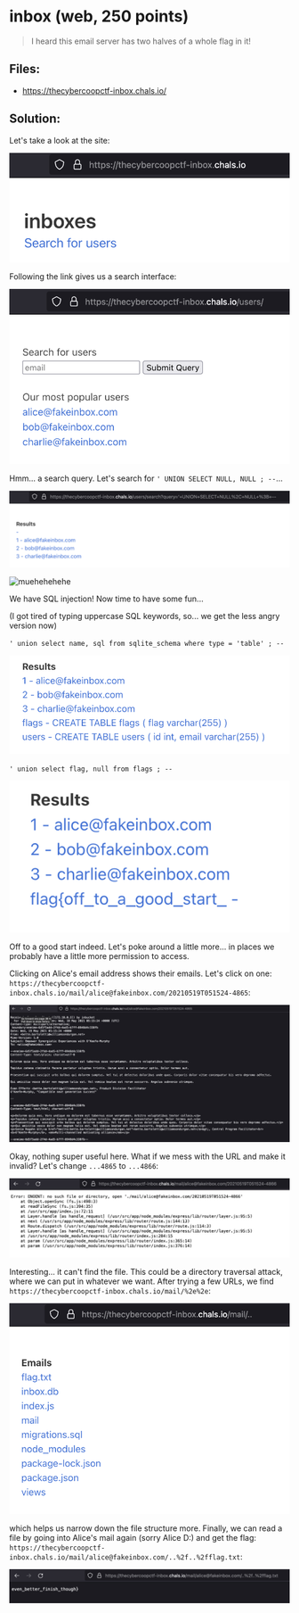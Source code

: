 # inbox (web, 250 points)

> I heard this email server has two halves of a whole flag in it!

## Files:

- https://thecybercoopctf-inbox.chals.io/

## Solution:

Let's take a look at the site:

![the main page](../assets/inbox/inbox_main.png)

Following the link gives us a search interface:

![the search interface](../assets/inbox/inbox_search.png)

Hmm... a search query. Let's search for `' UNION SELECT NULL, NULL ; --`...

![sqli](../assets/inbox/inbox_search_pwned.png)

![muehehehehe](https://media.tenor.com/X_Yo4A3iOyMAAAAM/hacking.gif)

We have SQL injection! Now time to have some fun...

(I got tired of typing uppercase SQL keywords, so... we get the less angry version now)

`' union select name, sql from sqlite_schema where type = 'table' ; --`

![tables](../assets/inbox/inbox_tables.png)

`' union select flag, null from flags ; --`

![flag 1](../assets/inbox/inbox_flag1.png)

Off to a good start indeed. Let's poke around a little more... in places we probably have a little more permission to access.

Clicking on Alice's email address shows their emails. Let's click on one: `https://thecybercoopctf-inbox.chals.io/mail/alice@fakeinbox.com/20210519T051524-4865`:

![an email](../assets/inbox/email.png)

Okay, nothing super useful here. What if we mess with the URL and make it invalid? Let's change `...4865` to `...4866`:

![no file](../assets/inbox/email_nofile.png)

Interesting... it can't find the file. This could be a directory traversal attack, where we can put in whatever we want. After trying a few URLs, we find `https://thecybercoopctf-inbox.chals.io/mail/%2e%2e`:

![a directory!](../assets/inbox/email_dir.png)

which helps us narrow down the file structure more. Finally, we can read a file by going into Alice's mail again (sorry Alice D:) and get the flag: `https://thecybercoopctf-inbox.chals.io/mail/alice@fakeinbox.com/..%2f..%2fflag.txt`:

![the finish!](../assets/inbox/email_finish.png)
